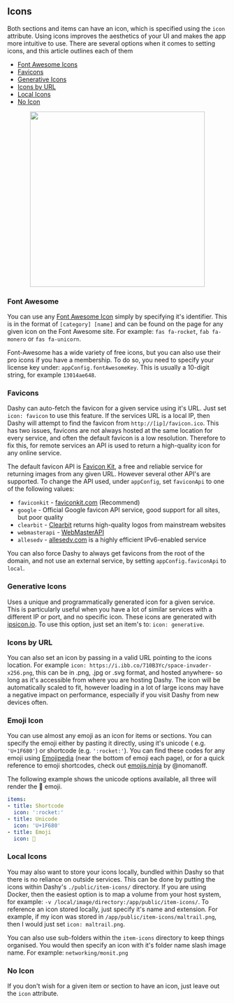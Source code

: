 ## Icons

Both sections and items can have an icon, which is specified using the `icon` attribute. Using icons improves the aesthetics of your UI and makes the app more intuitive to use. There are several options when it comes to setting icons, and this article outlines each of them

- [Font Awesome Icons](#font-awesome)
- [Favicons](#favicons)
- [Generative Icons](#generative-icons)
- [Icons by URL](#icons-by-url)
- [Local Icons](#local-icons)
- [No Icon](#no-icon)

<p align="center">
  <img width="400" src="https://i.ibb.co/GTVmZnc/dashy-example-icons.png" />
</p>

### Font Awesome
You can use any [Font Awesome Icon](https://fontawesome.com/icons) simply by specifying it's identifier. This is in the format of `[category] [name]` and can be found on the page for any given icon on the Font Awesome site. For example: `fas fa-rocket`, `fab fa-monero` or `fas fa-unicorn`.

Font-Awesome has a wide variety of free icons, but you can also use their pro icons if you have a membership. To do so, you need to specify your license key under: `appConfig.fontAwesomeKey`. This is usually a 10-digit string, for example `13014ae648`.

### Favicons
Dashy can auto-fetch the favicon for a given service using it's URL. Just set `icon: favicon` to use this feature. If the services URL is a local IP, then Dashy will attempt to find the favicon from `http://[ip]/favicon.ico`. This has two issues, favicons are not always hosted at the same location for every service, and often the default favicon is a low resolution. Therefore to fix this, for remote services an API is used to return a high-quality icon for any online service.

The default favicon API is [Favicon Kit](https://faviconkit.com/), a free and reliable service for returning images from any given URL. However several other API's are supported. To change the API used, under `appConfig`, set `faviconApi` to one of the following values:

- `faviconkit` - [faviconkit.com](https://faviconkit.com/) (Recommend)
- `google` - Official Google favicon API service, good support for all sites, but poor quality
- `clearbit` - [Clearbit](https://clearbit.com/logo) returns high-quality logos from mainstream websites
- `webmasterapi` - [WebMasterAPI](https://www.webmasterapi.com/get-favicons)
- `allesedv` - [allesedv.com](https://favicon.allesedv.com/) is a highly efficient IPv6-enabled service

You can also force Dashy to always get favicons from the root of the domain, and not use an external service, by setting `appConfig.faviconApi` to `local`.

### Generative Icons
Uses a unique and programmatically generated icon for a given service. This is particularly useful when you have a lot of similar services with a different IP or port, and no specific icon. These icons are generated with [ipsicon.io](https://ipsicon.io/). To use this option, just set an item's to: `icon: generative`.

### Icons by URL
You can also set an icon by passing in a valid URL pointing to the icons location. For example `icon: https://i.ibb.co/710B3Yc/space-invader-x256.png`, this can be in .png, .jpg or .svg format, and hosted anywhere- so long as it's accessible from where you are hosting Dashy. The icon will be automatically scaled to fit, however loading in a lot of large icons may have a negative impact on performance, especially if you visit Dashy from new devices often.

### Emoji Icon
You can use almost any emoji as an icon for items or sections. You can specify the emoji either by pasting it directly, using it's unicode ( e.g. `'U+1F680'`) or shortcode (e.g. `':rocket:'`). You can find these codes for any emoji using [Emojipedia](https://emojipedia.org/) (near the bottom of emoji each page), or for a quick reference to emoji shortcodes, check out [emojis.ninja](https://emojis.ninja/) by @nomanoff.

The following example shows the unicode options available, all three will render the 🚀 emoji.

```yaml
items:
- title: Shortcode
  icon: ':rocket:'
- title: Unicode
  icon: 'U+1F680'
- title: Emoji
  icon: 🚀
```

### Local Icons
You may also want to store your icons locally, bundled within Dashy so that there is no reliance on outside services. This can be done by putting the icons within Dashy's `./public/item-icons/` directory. If you are using Docker, then the easiest option is to map a volume from your host system, for example: `-v /local/image/directory:/app/public/item-icons/`. To reference an icon stored locally, just specify it's name and extension. For example, if my icon was stored in `/app/public/item-icons/maltrail.png`, then I would just set `icon: maltrail.png`.

You can also use sub-folders within the `item-icons` directory to keep things organised. You would then specify an icon with it's folder name slash image name. For example: `networking/monit.png`

### No Icon
If you don't wish for a given item or section to have an icon, just leave out the `icon` attribute.